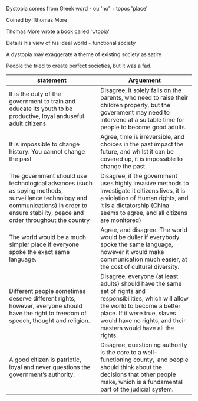 Dystopia comes from Greek word - ou 'no' + topos 'place'

Coined by Tthomas More

Thomas More wrote a book called 'Utopia'

Details his view of his ideal world - functional society

A dystopia may exaggerate a theme of existing society as satire

People the tried to create perfect societies, but it was a fad.

| statement                                                                                                                                                                                  | Arguement                                                                                                                                                                                                                                     |
| ------------------------------------------------------------------------------------------------------------------------------------------------------------------------------------------ | --------------------------------------------------------------------------------------------------------------------------------------------------------------------------------------------------------------------------------------------- |
| It is the duty of the government to train and educate its youth to be productive, loyal anduseful adult citizens                                                                           | Disagree, it solely falls on the parents, who need to raise their children properly, but the government may need to intervene at a suitable time for people to become good adults.                                                            |
| It is impossible to change history. You cannot change the past                                                                                                                             | Agree, time is irreversible, and choices in the past impact the future, and whilst it can be covered up, it is impossible to change the past.                                                                                                 |
| The government should use technological advances (such as spying methods, surveillance technology and communications) in order to ensure stability, peace and order throughout the country | Disagree, if the government uses highly invasive methods to investigate it citizens lives, it is a violation of Human rights, and it is a dictatorship (China seems to agree, and all citizens are monitored)                                 |
| The world would be a much simpler place if everyone spoke the exact same language.                                                                                                         | Agree, and disagree. The world would be duller if everybody spoke the same language, however it would make communication much easier, at the cost of cultural diversity.                                                                      |
| Different people sometimes deserve different rights; however, everyone should have the right to freedom of speech, thought and religion.                                                   | Disagree, everyone (at least adults) should have the same set of rights and responsibilities, which will allow the world to become a better place. If it were true, slaves would have no rights, and their masters would have all the rights. |
| A good citizen is patriotic, loyal and never questions the government’s authority.                                                                                                         | Disagree, questioning authority is the core to a well-functioning county,  and people should think about the decisions that other people make, which is a fundamental part of the judicial system.                                            | 
